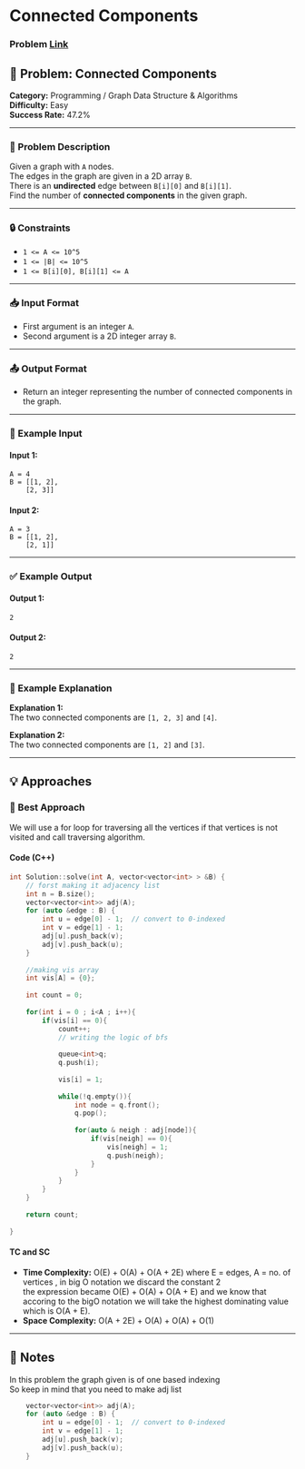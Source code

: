# Connected Components

### Problem [Link](https://www.interviewbit.com/problems/connected-components/)

## 🧩 Problem: Connected Components

**Category:** Programming / Graph Data Structure & Algorithms  
**Difficulty:** Easy  
**Success Rate:** 47.2%  

---

### 📘 Problem Description

Given a graph with `A` nodes.  
The edges in the graph are given in a 2D array `B`.  
There is an **undirected** edge between `B[i][0]` and `B[i][1]`.  
Find the number of **connected components** in the given graph.

---

### 🔒 Constraints

- `1 <= A <= 10^5`
- `1 <= |B| <= 10^5`
- `1 <= B[i][0], B[i][1] <= A`

---

### 📥 Input Format

- First argument is an integer `A`.
- Second argument is a 2D integer array `B`.

---

### 📤 Output Format

- Return an integer representing the number of connected components in the graph.

---

### 🧪 Example Input

#### Input 1:
```plaintext
A = 4
B = [[1, 2],
    [2, 3]]
```

#### Input 2:
```plaintext
A = 3
B = [[1, 2],
    [2, 1]]
```

---

### ✅ Example Output

#### Output 1:
```plaintext
2
```

#### Output 2:
```plaintext
2
```

---

### 🧠 Example Explanation

**Explanation 1:**  
The two connected components are `[1, 2, 3]` and `[4]`.

**Explanation 2:**  
The two connected components are `[1, 2]` and `[3]`.


---
## 💡 Approaches

### 📌 Best Approach 
We will use a for loop for traversing all the vertices if that vertices is not visited and call traversing algorithm.

#### Code (C++)
```cpp
int Solution::solve(int A, vector<vector<int> > &B) {
    // forst making it adjacency list
    int n = B.size();
    vector<vector<int>> adj(A);
    for (auto &edge : B) {
        int u = edge[0] - 1;  // convert to 0-indexed
        int v = edge[1] - 1;
        adj[u].push_back(v);
        adj[v].push_back(u);
    }
    
    //making vis array
    int vis[A] = {0};
    
    int count = 0;
    
    for(int i = 0 ; i<A ; i++){
        if(vis[i] == 0){
            count++;
            // writing the logic of bfs
            
            queue<int>q;
            q.push(i);
            
            vis[i] = 1;
            
            while(!q.empty()){
                int node = q.front();
                q.pop();
                
                for(auto & neigh : adj[node]){
                    if(vis[neigh] == 0){
                        vis[neigh] = 1;
                        q.push(neigh);
                    }
                }
            }
        }
    }
    
    return count;
    
}

```
#### TC and SC
- **Time Complexity:** O(E) + O(A) + O(A + 2E)  where E = edges, A = no. of vertices , in big O notation we discard the constant 2  
the expression became O(E) + O(A) + O(A + E) and we know that accoring to the bigO notation we will take the highest dominating value which is O(A + E).
- **Space Complexity:** O(A + 2E) + O(A) + O(A) + O(1)



---

## 📝 Notes

In this problem the graph given is of one based indexing  
So keep in mind that you need to make adj list   

```cpp
    vector<vector<int>> adj(A);
    for (auto &edge : B) {
        int u = edge[0] - 1;  // convert to 0-indexed
        int v = edge[1] - 1;
        adj[u].push_back(v);
        adj[v].push_back(u);
    }
```

